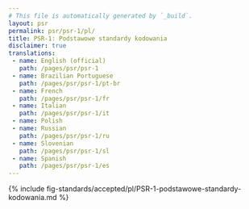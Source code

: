 ```yaml
---
# This file is automatically generated by `_build`.
layout: psr
permalink: psr/psr-1/pl/
title: PSR-1: Podstawowe standardy kodowania
disclaimer: true
translations:
 - name: English (official)
   path: /pages/psr/psr-1
 - name: Brazilian Portuguese
   path: /pages/psr/psr-1/pt-br
 - name: French
   path: /pages/psr/psr-1/fr
 - name: Italian
   path: /pages/psr/psr-1/it
 - name: Polish
 - name: Russian
   path: /pages/psr/psr-1/ru
 - name: Slovenian
   path: /pages/psr/psr-1/sl
 - name: Spanish
   path: /pages/psr/psr-1/es
---
```


{% include fig-standards/accepted/pl/PSR-1-podstawowe-standardy-kodowania.md %}